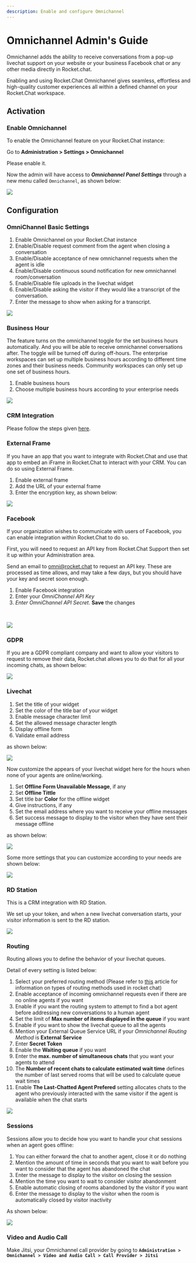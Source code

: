 ```yaml
---
description: Enable and configure Omnichannel
---
```


# Omnichannel Admin's Guide

Omnichannel adds the ability to receive conversations from a pop-up livechat support on your website or your business Facebook chat or any other media directly in Rocket.chat.

Enabling and using Rocket.Chat Omnichannel gives seamless, effortless and high-quality customer experiences all within a defined channel on your Rocket.Chat workspace.

## Activation

### Enable Omnichannel

To enable the Omnichannel feature on your Rocket.Chat instance:

Go to **Administration > Settings > Omnichannel**

Please enable it.

Now the admin will have access to _**Omnichannel Panel Settings**_ through a new menu called `Omnichannel`, as shown below:

![](<../../../../.gitbook/assets/image (587).png>)

## Configuration

### **OmniChannel Basic Settings**

1. Enable Omnichannel on your Rocket.Chat instance
2. Enable/Disable request comment from the agent when closing a conversation
3. Enable/Disable acceptance of new omnichannel requests when the agent is idle
4. Enable/Disable continuous sound notification for new omnichannel room/conversation
5. Enable/Disable file uploads in the livechat widget
6. Enable/Disable asking the visitor if they would like a transcript of the conversation.
7. Enter the message to show when asking for a transcript.

![](<../../../../.gitbook/assets/image (46).png>)

### Business Hour

The feature turns on the omnichannel toggle for the set business hours automatically. And you will be able to receive omnichannel conversations after. The toggle will be turned off during off-hours. The enterprise workspaces can set up multiple business hours according to different time zones and their business needs. Community workspaces can only set up one set of business hours.

1. Enable business hours
2. Choose multiple business hours according to your enterprise needs

![](<../../../../.gitbook/assets/image (49).png>)

### CRM Integration

Please follow the steps given [here](https://docs.rocket.chat/guides/omnichannel/webhook).

### External Frame

If you have an app that you want to integrate with Rocket.Chat and use that app to embed an iFrame in Rocket.Chat to interact with your CRM. You can do so using External Frame.

1. Enable external frame
2. Add the URL of your external frame
3. Enter the encryption key, as shown below:

![](<../../../../.gitbook/assets/image (50).png>)

### Facebook

If your organization wishes to communicate with users of Facebook, you can enable integration within Rocket.Chat to do so.

First, you will need to request an API key from Rocket.Chat Support then set it up within your Administration area.

Send an email to [omni@rocket.chat](mailto:omni@rocket.chat) to request an API key. These are processed as time allows, and may take a few days, but you should have your key and secret soon enough.

1. Enable Facebook integration
2. Enter your _OmniChannel API Key_
3. _Enter OmniChannel API Secret_. **Save** the changes

‌

![](https://gblobscdn.gitbook.com/assets%2F-M418Ul0aSTwf2PYsyPW%2F-MIz0NPAavAh0lU\_m6WU%2F-MIz2cI9LQb6iNIthxPa%2Fimage.png?alt=media\&token=b082edb1-8ac9-4f9b-84d5-5434d74bbbbf)

### GDPR

If you are a GDPR compliant company and want to allow your visitors to request to remove their data, Rocket.chat allows you to do that for all your incoming chats, as shown below:

![](<../../../../.gitbook/assets/image (61).png>)

### Livechat

1. Set the title of your widget
2. Set the color of the title bar of your widget
3. Enable message character limit
4. Set the allowed message character length
5. Display offline form
6. Validate email address

as shown below:

![](<../../../../.gitbook/assets/image (51).png>)

Now customize the appears of your livechat widget here for the hours when none of your agents are online/working.

1. Set **Offline Form Unavailable Message**, if any
2. Set **Offline Tittle**
3. Set title bar **Color** for the offline widget
4. Give instructions, if any
5. Set the email address where you want to receive your offline messages
6. Set success message to display to the visitor when they have sent their message offline

as shown below:

![](<../../../../.gitbook/assets/image (52).png>)

Some more settings that you can customize according to your needs are shown below:

![](<../../../../.gitbook/assets/image (54).png>)

### RD Station

This is a CRM integration with RD Station.

We set up your token, and when a new livechat conversation starts, your visitor information is sent to the RD station.

![](<../../../../.gitbook/assets/image (56).png>)

### Routing

Routing allows you to define the behavior of your livechat queues.

Detail of every setting is listed below:

1. Select your preferred routing method (Please refer to [this](https://docs.rocket.chat/guides/omnichannel-guides/omnichannel/livechat-queues) article for information on types of routing methods used in rocket chat)
2. Enable acceptance of incoming omnichannel requests even if there are no online agents if you want
3. Enable if you want the routing system to attempt to find a bot agent before addressing new conversations to a human agent
4. Set the limit of **Max number of items displayed in the queue** if you want
5. Enable if you want to show the livechat queue to all the agents
6. Mention your External Queue Service URL if your _Omnichannel Routing Method_ is **External** **Service**
7. Enter **Secret Token**
8. Enable the **Waiting queue** if you want
9. Enter the **max. number of simultaneous chats** that you want your agents to attend
10. The **Number of recent chats to calculate estimated wait time** defines the number of last served rooms that will be used to calculate queue wait times
11. Enable **The Last-Chatted Agent Prefered** setting allocates chats to the agent who previously interacted with the same visitor if the agent is available when the chat starts

![](<../../../../.gitbook/assets/image (59).png>)

### Sessions

Sessions allow you to decide how you want to handle your chat sessions when an agent goes offline:

1. You can either forward the chat to another agent, close it or do nothing
2. Mention the amount of time in seconds that you want to wait before you want to consider that the agent has abandoned the chat
3. Enter the message to display to the visitor on closing the session
4. Mention the time you want to wait to consider visitor abandonment
5. Enable automatic closing of rooms abandoned by the visitor if you want
6. Enter the message to display to the visitor when the room is automatically closed by visitor inactivity

As shown below:

![](<../../../../.gitbook/assets/image (60).png>)

### Video and Audio Call

Make Jitsi, your Omnichannel call provider by going to **`Administration > Omnichannel > Video and Audio Call > Call Provider > Jitsi`**
